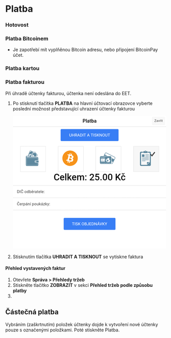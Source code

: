 # Platba

### Hotovost
### Platba Bitcoinem
- Je zapotřebí mít vyplňěnou Bitcoin adresu, nebo připojení BitcoinPay účet.
### Platba kartou
### Platba fakturou

Při úhradě účtenky fakturou, účtenka není odeslána do EET.

1. Po stisknutí tlačítka **PLATBA** na hlavní účtovací obrazovce vyberte poslední možnost představující uhrazení účtenky fakturou
   
     ![](img/invoice1.png)
     
2. Stisknutím tlačítka **UHRADIT A TISKNOUT** se vytiskne faktura

#### Přehled vystavených faktur

1. Otevřete **Správa > Přehledy tržeb**
2. Stiskněte tlačítko **ZOBRAZIT** v sekci **Přehled tržeb podle způsobu platby**
3. 
## Částečná platba
Vybráním (zaškrtnutím) položek účtenky dojde k vytvoření nové účtenky pouze s označenými položkami. Poté stiskněte Platba. 
